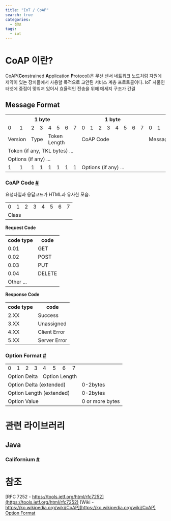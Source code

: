 ```yaml
---
title: "IoT / CoAP"
search: true
categories: 
  - 정보
tags: 
  - iot
---
```


# CoAP 이란?
CoAP(**Co**nstrained **A**pplication **P**rotocol)은 무선 센서 네트워크 노드처럼 자원에 제약이 있는 장치들에서 사용할 목적으로 고안된 서비스 계층 프로토콜이다. IoT 사물인터넷에 중점이 맞춰져 있어서 효율적인 전송을 위해 메세지 구조가 간결

## Message Format
<table>
  <tr>
    <th colspan=8>1 byte</th>
    <th colspan=8>1 byte</th>
    <th colspan=8>1 byte</th>
    <th colspan=8>1 byte</th>
  </tr>
  <tr>
    <td>0</td><td>1</td><td>2</td><td>3</td><td>4</td><td>5</td><td>6</td><td>7</td>
    <td>0</td><td>1</td><td>2</td><td>3</td><td>4</td><td>5</td><td>6</td><td>7</td>
    <td>0</td><td>1</td><td>2</td><td>3</td><td>4</td><td>5</td><td>6</td><td>7</td>
    <td>0</td><td>1</td><td>2</td><td>3</td><td>4</td><td>5</td><td>6</td><td>7</td>
  </tr>
  <tr>
    <td colspan=2>Version</td>
    <td colspan=2>Type</td>
    <td colspan=4>Token Length</td>
    <td colspan=8>CoAP Code</td>
    <td colspan=16>Message ID</td>
  </tr>
  <tr>
    <td colspan=32>Token (if any, TKL bytes) ... </td>
  </tr>
  <tr>
    <td colspan=32>Options (if any) ...</td>
  </tr>
  <tr>
    <td>1</td><td>1</td><td>1</td><td>1</td><td>1</td><td>1</td><td>1</td><td>1</td>
    <td colspan=24>Options (if any) ...</td>
  </tr>
</table>

### CoAP Code [#](https://www.iana.org/assignments/core-parameters/core-parameters.xhtml#codes)
요청타입과 응답코드가 HTML과 유사한 모습.
<table>
	<tr>
	    <td>0</td><td>1</td><td>2</td><td>3</td><td>4</td><td>5</td><td>6</td><td>7</td>
	</tr>
	<tr>
	    <td colspan=3>Class</td>
	    <td colspan=5></td>
	</tr>
</table>
	
**Request Code**
<table>
	<tr><th>code type</th><th>code</th></tr>
	<tr><td>0.01</td><td>GET</td></tr>
	<tr><td>0.02</td><td>POST</td></tr>
	<tr><td>0.03</td><td>PUT</td></tr>
	<tr><td>0.04</td><td>DELETE</td></tr>
	<tr><td colspan=2>Other ...</td></tr>
</table>

**Response Code**
<table>
	<tr><th>code type</th><th>code</th></tr>
	<tr><td>2.XX</td><td>Success</td></tr>
	<tr><td>3.XX</td><td>Unassigned</td></tr>
	<tr><td>4.XX</td><td>Client Error</td></tr>
	<tr><td>5.XX</td><td>Server Error</td></tr>
</table>

### Option Format [#](https://www.iana.org/assignments/core-parameters/core-parameters.xhtml#option-numbers)
<table>
	<tr>
	    <td>0</td><td>1</td><td>2</td><td>3</td><td>4</td><td>5</td><td>6</td><td>7</td>
	</tr>
	<tr>
	    <td colspan=4>Option Delta</td>
	    <td colspan=4>Option Length</td>
	</tr>
	<tr>
	    <td colspan=8>Option Delta (extended)</td>
	    <td>0-2bytes</td>
	</tr>
	<tr>
	    <td colspan=8>Option Length (extended)</td>
	    <td>0-2bytes</td>
	</tr>
	<tr>
	    <td colspan=8>Option Value</td>
	    <td>0 or more  bytes</td>
	</tr>
</table>

# 관련 라이브러리
## Java
### Californium [#](https://www.eclipse.org/californium/)

# 참조
[RFC 7252 - https://tools.ietf.org/html/rfc7252](https://tools.ietf.org/html/rfc7252) 
[Wiki - https://ko.wikipedia.org/wiki/CoAP](https://ko.wikipedia.org/wiki/CoAP) 
[Option Format](https://www.iana.org/assignments/core-parameters/core-parameters.xhtml#option-numbers)
<!--stackedit_data:
eyJoaXN0b3J5IjpbMTg0MDEwNzQyOSwtMTQ3MjQ2MDk1NiwtMT
Q1NTUzOTMyLC0xNDEwOTI4MzE3LC0xMzY0OTkxOTYzXX0=
-->